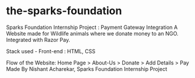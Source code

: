 <!-- Read Me Carefully -->

# the-sparks-foundation
Sparks Foundation Internship Project : Payment Gateway Integration
A Website made for Wildlife animals where we donate money to an NGO. Integrated with Razor Pay.

Stack used - 
Front-end : HTML, CSS

Flow of the Website: Home Page > About-Us > Donate > Add Details > Pay 
Made By Nishant Acharekar, Sparks Foundation Internship Project